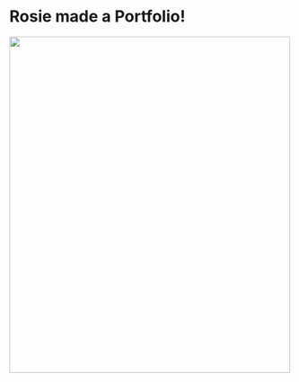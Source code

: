 <html>
    <h1> Rosie made a Portfolio! </h1>
    <img src="IMG_4726.jpg" style="width:500px;height:600px;"/>
</html>
